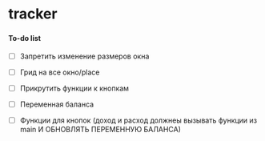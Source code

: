 # tracker

###

#### To-do list

- [ ] Запретить изменение размеров окна

- [ ] Грид на все окно/place

- [ ] Прикрутить функции к кнопкам

- [ ] Переменная баланса

- [ ] Функции для кнопок (доход и расход должнеы вызывать функции из main И ОБНОВЛЯТЬ ПЕРЕМЕННУЮ БАЛАНСА)

